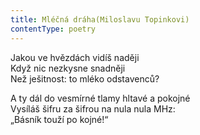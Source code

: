 ```yaml
---
title: Mléčná dráha(Miloslavu Topinkovi)
contentType: poetry
---
```


<section>

Jakou ve hvězdách vidíš naději  
Když nic nezkysne snadněji  
Než ješitnost: to mléko odstavenců?

</section>

<section>

A ty dál do vesmírné tlamy hltavé a pokojné  
Vysíláš šifru za šifrou na nula nula MHz:  
„Básník touží po kojné!“

</section>
